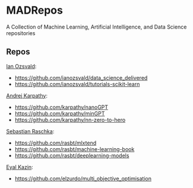 # MADRepos
A Collection of Machine Learning, Artificial Intelligence, and Data Science repositories

## Repos
[Ian Ozsvald](https://github.com/ianozsvald):
+ https://github.com/ianozsvald/data_science_delivered
+ https://github.com/ianozsvald/tutorials-scikit-learn

[Andrej Karpathy](https://github.com/karpathy):
+ https://github.com/karpathy/nanoGPT
+ https://github.com/karpathy/minGPT
+ https://github.com/karpathy/nn-zero-to-hero

[Sebastian Raschka](https://github.com/rasbt):
+ https://github.com/rasbt/mlxtend
+ https://github.com/rasbt/machine-learning-book
+ https://github.com/rasbt/deeplearning-models

[Eyal Kazin](https://github.com/elzurdo):
+ https://github.com/elzurdo/multi_objective_optimisation
